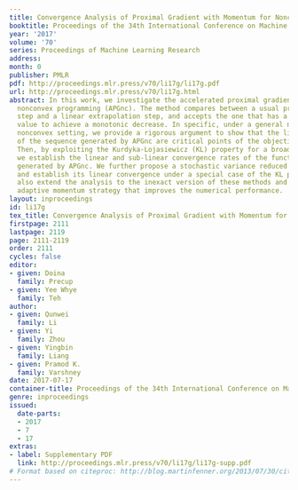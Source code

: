 ```yaml
---
title: Convergence Analysis of Proximal Gradient with Momentum for Nonconvex Optimization
booktitle: Proceedings of the 34th International Conference on Machine Learning
year: '2017'
volume: '70'
series: Proceedings of Machine Learning Research
address: 
month: 0
publisher: PMLR
pdf: http://proceedings.mlr.press/v70/li17g/li17g.pdf
url: http://proceedings.mlr.press/v70/li17g.html
abstract: In this work, we investigate the accelerated proximal gradient method for
  nonconvex programming (APGnc). The method compares between a usual proximal gradient
  step and a linear extrapolation step, and accepts the one that has a lower function
  value to achieve a monotonic decrease. In specific, under a general nonsmooth and
  nonconvex setting, we provide a rigorous argument to show that the limit points
  of the sequence generated by APGnc are critical points of the objective function.
  Then, by exploiting the Kurdyka-Lojasiewicz (KL) property for a broad class of functions,
  we establish the linear and sub-linear convergence rates of the function value sequence
  generated by APGnc. We further propose a stochastic variance reduced APGnc (SVRG-APGnc),
  and establish its linear convergence under a special case of the KL property. We
  also extend the analysis to the inexact version of these methods and develop an
  adaptive momentum strategy that improves the numerical performance.
layout: inproceedings
id: li17g
tex_title: Convergence Analysis of Proximal Gradient with Momentum for Nonconvex Optimization
firstpage: 2111
lastpage: 2119
page: 2111-2119
order: 2111
cycles: false
editor:
- given: Doina
  family: Precup
- given: Yee Whye
  family: Teh
author:
- given: Qunwei
  family: Li
- given: Yi
  family: Zhou
- given: Yingbin
  family: Liang
- given: Pramod K.
  family: Varshney
date: 2017-07-17
container-title: Proceedings of the 34th International Conference on Machine Learning
genre: inproceedings
issued:
  date-parts:
  - 2017
  - 7
  - 17
extras:
- label: Supplementary PDF
  link: http://proceedings.mlr.press/v70/li17g/li17g-supp.pdf
# Format based on citeproc: http://blog.martinfenner.org/2013/07/30/citeproc-yaml-for-bibliographies/
---
```

